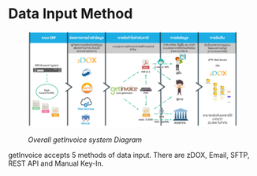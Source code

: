 # Data Input Method

<figure><img src="../../.gitbook/assets/image (41).png" alt=""><figcaption><p><em>Overall getInvoice system Diagram</em></p></figcaption></figure>

getInvoice accepts 5 methods of data input. There are zDOX, Email, SFTP, REST API and Manual Key-In.
